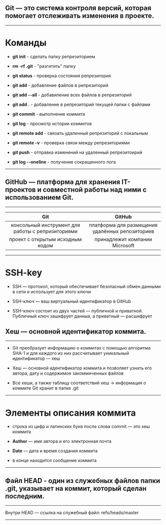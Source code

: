 ## Git — это система контроля версий, которая помогает отслеживать изменения в проекте.

---

# Команды

* __git init__ - сделать папку репрезиторием

* __rm -rf .git__ - "разгитить" папку

* __git status__ - проверка состояния репрезитория

* __git add__ - добавление файлов в репрезиторий 

* __git add --all__ - добавиление всех файлов в репрезиторий 

* __git add .__ - добавление в репрезиторий текущей папки с файлами 

* __git commit__ - выполнение коммита

* __git log__ - просмотр истории коммитов

* __git remote add__ - связать удаленный репрезиторий с локальным

* __git remote -v__ - проверка связи между репрезиториями 

* __git push__ - отправка изменений на удаленный репрезитоирий 

* __git log --oneline__ - получение сокращенного лога

---

## GitHub — платформа для хранения IT-проектов и совместной работы над ними с использованием Git.

---

|Git                                               |GitHub                                           |
|:------------------------------------------------:|:-----------------------------------------------:|
|консольный инструмент для работы с репризиториями |платформа для размещения удалённых репозиториев  |
|проект с открытым исходным кодом                  |принадлежит компании Microsoft                   |

---

# SSH-key

* SSH — протокол, который обеспечивает безопасный обмен данными в сети и использует для этого ключи

* SSH-ключ — ваш виртуальный идентификатор в GitHub

* SSH-ключ состоит из двух частей — публичной и приватной. Публичный ключ зашифрует данные, а приватный — расшифрует


## Хеш — основной идентификатор коммита.

---

* Git преобразует информацию о коммитах с помощью алгоритма SHA-1 и для каждого из них рассчитывает уникальный идентификатор — хеш

* Хеш — основной идентификатор коммита и позволяет узнать его автора, дату и содержимое закоммиченных файлов

* Все хеши, а также таблицу соответствий хеш → информация о коммите Git хранит в папке .git

---

# Элементы описания коммита 

* строка из цифр и латинских букв после слова commit — это хеш коммита

* __Author__ — имя автора и его электронная почта

* __Date__ — дата и время создания коммита

* в конце находится сообщение коммита

---

## Файл HEAD - один из служебных файлов папки .git, указывает на коммит, который сделан последним.

---

Внутри HEAD — ссылка на служебный файл: refs/heads/master

---
